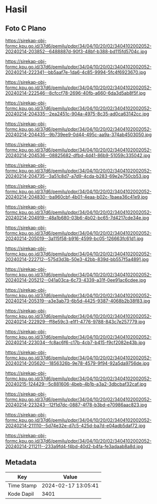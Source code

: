 # Hasil

## Foto C Plano

https://sirekap-obj-formc.kpu.go.id/37d6/pemilu/pdpr/34/04/10/20/02/3404102002052-20240214-203852--6488887d-90f3-48bf-b388-bd115fd5704c.jpg

https://sirekap-obj-formc.kpu.go.id/37d6/pemilu/pdpr/34/04/10/20/02/3404102002052-20240214-222341--bb5aaf7e-1da6-4c85-9994-5fc4f6923670.jpg

https://sirekap-obj-formc.kpu.go.id/37d6/pemilu/pdpr/34/04/10/20/02/3404102002052-20240214-222546--8cfccf78-2696-40fb-a660-6da3d5ab8f5f.jpg

https://sirekap-obj-formc.kpu.go.id/37d6/pemilu/pdpr/34/04/10/20/02/3404102002052-20240214-204335--2ea2451c-904a-4975-8c35-ad0ca63142cc.jpg

https://sirekap-obj-formc.kpu.go.id/37d6/pemilu/pdpr/34/04/10/20/02/3404102002052-20240214-204435--9b739ee9-0d44-495c-aa9a-374ab4503050.jpg

https://sirekap-obj-formc.kpu.go.id/37d6/pemilu/pdpr/34/04/10/20/02/3404102002052-20240214-204536--08825682-dfbd-4d41-86b9-51059c335042.jpg

https://sirekap-obj-formc.kpu.go.id/37d6/pemilu/pdpr/34/04/10/20/02/3404102002052-20240214-204735--3a51c8d7-a7d9-4cda-b283-69e2e750cb53.jpg

https://sirekap-obj-formc.kpu.go.id/37d6/pemilu/pdpr/34/04/10/20/02/3404102002052-20240214-204830--ba960cbf-4b01-4eaa-b02c-1baea36c41e9.jpg

https://sirekap-obj-formc.kpu.go.id/37d6/pemilu/pdpr/34/04/10/20/02/3404102002052-20240214-204919--48a1b680-03b6-4b02-bc65-7d4217cde34e.jpg

https://sirekap-obj-formc.kpu.go.id/37d6/pemilu/pdpr/34/04/10/20/02/3404102002052-20240214-205019--3a115f58-b916-4599-bc05-126663fc61d1.jpg

https://sirekap-obj-formc.kpu.go.id/37d6/pemilu/pdpr/34/04/10/20/02/3404102002052-20240214-222712--575d3d3b-50e3-42bb-839d-bb557f5a4891.jpg

https://sirekap-obj-formc.kpu.go.id/37d6/pemilu/pdpr/34/04/10/20/02/3404102002052-20240214-205212--041a03ca-6c73-4339-a31f-0ee91ac6cdee.jpg

https://sirekap-obj-formc.kpu.go.id/37d6/pemilu/pdpr/34/04/10/20/02/3404102002052-20240214-205319--a3e3ab73-6b5d-4425-9387-4068b2b38f83.jpg

https://sirekap-obj-formc.kpu.go.id/37d6/pemilu/pdpr/34/04/10/20/02/3404102002052-20240214-222929--ff8e59c3-e1f1-4776-9788-843c7e257779.jpg

https://sirekap-obj-formc.kpu.go.id/37d6/pemilu/pdpr/34/04/10/20/02/3404102002052-20240214-223034--fc8ac6f6-c17b-4cb7-b415-f9cf2082e43b.jpg

https://sirekap-obj-formc.kpu.go.id/37d6/pemilu/pdpr/34/04/10/20/02/3404102002052-20240214-205620--1856326b-9e78-4579-9f94-92a5da9756de.jpg

https://sirekap-obj-formc.kpu.go.id/37d6/pemilu/pdpr/34/04/10/20/02/3404102002052-20240215-124429--5c881606-4beb-4b1b-a3a2-3dbcbaf32caf.jpg

https://sirekap-obj-formc.kpu.go.id/37d6/pemilu/pdpr/34/04/10/20/02/3404102002052-20240214-223243--12f1d7dc-0887-4f78-b3bd-e70986aac823.jpg

https://sirekap-obj-formc.kpu.go.id/37d6/pemilu/pdpr/34/04/10/20/02/3404102002052-20240214-211110--5d74e32e-d7c5-425d-ba7d-e04adb5daf72.jpg

https://sirekap-obj-formc.kpu.go.id/37d6/pemilu/pdpr/34/04/10/20/02/3404102002052-20240214-211211--233a9fd4-f4bd-40d2-b4fa-fe3adaab8a8d.jpg


## Metadata

| Key        | Value               |
| ---------- | ------------------- |
| Time Stamp | 2024-02-17 13:05:41 |
| Kode Dapil | 3401                |



